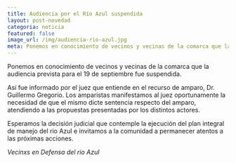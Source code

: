 ```yaml
---
title: Audiencia por el Río Azul suspendida
layout: post-novedad
categoria: noticia
featured: false
image_url: /img/audiencia-rio-azul.jpg
meta: Ponemos en conocimiento de vecinos y vecinas de la comarca que la audiencia prevista para el 19 de septiembre fue suspendida. 
---
```


<p>Ponemos en conocimiento de vecinos y vecinas de la comarca que la audiencia prevista para el 19 de septiembre fue suspendida.</p>

<p>Así fue informado por el juez que entiende en el recurso de amparo, Dr. Guillermo Gregorio. Los amparistas manifestamos al juez oportunamente la necesidad de que el mismo dicte sentencia respecto del amparo, atendiendo a las propuestas presentadas por los distintos actores.</p>

<p>Esperamos la decisión judicial que contemple la ejecución del plan integral de manejo del rio Azul e invitamos a la comunidad a permanecer atentos a las próximas acciones.</p>

<i>Vecinxs en Defensa del rio Azul</i>